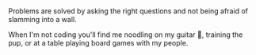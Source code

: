 ### 
Problems are solved by asking the right questions and not being afraid of slamming into a wall.

When I'm not coding you'll find me noodling on my guitar 🎸, training the pup, or at a table playing board games with my people. 
